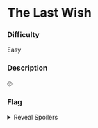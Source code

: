 # The Last Wish

### Difficulty

Easy

### Description

🤓

### Flag

<details>
  <summary>Reveal Spoilers</summary>
  ccsc{tossAcoin}
</details>
